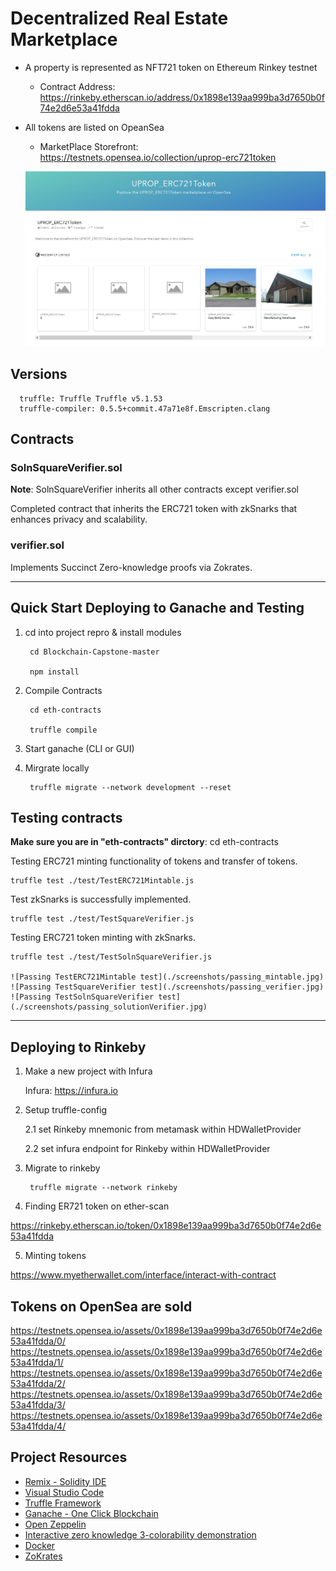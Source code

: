 # Decentralized Real Estate Marketplace

- A property is represented as NFT721 token on Ethereum Rinkey testnet
    - Contract Address: https://rinkeby.etherscan.io/address/0x1898e139aa999ba3d7650b0f74e2d6e53a41fdda
- All tokens are listed on OpeanSea
    - MarketPlace Storefront: https://testnets.opensea.io/collection/uprop-erc721token

  ![alt text](./screenshots/opensea_mktplace.jpg)


## Versions

      truffle: Truffle Truffle v5.1.53
      truffle-compiler: 0.5.5+commit.47a71e8f.Emscripten.clang


## Contracts

### SolnSquareVerifier.sol

<b>Note</b>: SolnSquareVerifier inherits all other contracts except verifier.sol

Completed contract that inherits the ERC721 token with zkSnarks that enhances privacy and scalability.

### verifier.sol

Implements Succinct Zero-knowledge proofs via Zokrates.


---

## Quick Start Deploying to Ganache and Testing

1. cd into project repro & install modules

        cd Blockchain-Capstone-master

        npm install

2. Compile Contracts

        cd eth-contracts

        truffle compile

3. Start ganache (CLI or GUI)

4. Mirgrate locally

        truffle migrate --network development --reset

## Testing contracts
<b>Make sure you are in "eth-contracts" dirctory</b>: cd eth-contracts

Testing ERC721 minting functionality of tokens and transfer of tokens.
    
    truffle test ./test/TestERC721Mintable.js

Test zkSnarks is successfully implemented.

    truffle test ./test/TestSquareVerifier.js

Testing ERC721 token minting with zkSnarks.

    truffle test ./test/TestSolnSquareVerifier.js

    ![Passing TestERC721Mintable test](./screenshots/passing_mintable.jpg)
    ![Passing TestSquareVerifier test](./screenshots/passing_verifier.jpg)
    ![Passing TestSolnSquareVerifier test](./screenshots/passing_solutionVerifier.jpg)

---

## Deploying to Rinkeby

1. Make a new project with Infura

    Infura: https://infura.io

2. Setup truffle-config

    2.1 set Rinkeby mnemonic from metamask within HDWalletProvider

    2.2 set infura endpoint for Rinkeby within HDWalletProvider

3. Migrate to rinkeby

        truffle migrate --network rinkeby

4. Finding ER721 token on ether-scan

  https://rinkeby.etherscan.io/token/0x1898e139aa999ba3d7650b0f74e2d6e53a41fdda


5. Minting tokens

  https://www.myetherwallet.com/interface/interact-with-contract



## Tokens on OpenSea are sold

  https://testnets.opensea.io/assets/0x1898e139aa999ba3d7650b0f74e2d6e53a41fdda/0/
  https://testnets.opensea.io/assets/0x1898e139aa999ba3d7650b0f74e2d6e53a41fdda/1/
  https://testnets.opensea.io/assets/0x1898e139aa999ba3d7650b0f74e2d6e53a41fdda/2/
  https://testnets.opensea.io/assets/0x1898e139aa999ba3d7650b0f74e2d6e53a41fdda/3/
  https://testnets.opensea.io/assets/0x1898e139aa999ba3d7650b0f74e2d6e53a41fdda/4/


## Project Resources

* [Remix - Solidity IDE](https://remix.ethereum.org/)
* [Visual Studio Code](https://code.visualstudio.com/)
* [Truffle Framework](https://truffleframework.com/)
* [Ganache - One Click Blockchain](https://truffleframework.com/ganache)
* [Open Zeppelin ](https://openzeppelin.org/)
* [Interactive zero knowledge 3-colorability demonstration](http://web.mit.edu/~ezyang/Public/graph/svg.html)
* [Docker](https://docs.docker.com/install/)
* [ZoKrates](https://github.com/Zokrates/ZoKrates)